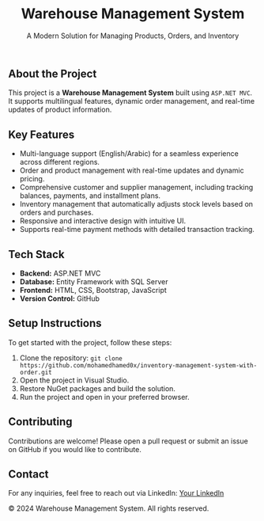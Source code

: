 <!DOCTYPE html>
<html lang="en">
<head>
    <meta charset="UTF-8">
    <meta name="viewport" content="width=device-width, initial-scale=1.0">
</head>
<body>

<header>
    <h1>Warehouse Management System</h1>
    <p>A Modern Solution for Managing Products, Orders, and Inventory</p>
</header>

<h2>About the Project</h2>
    <p>
        This project is a <strong>Warehouse Management System</strong> built using <code>ASP.NET MVC</code>. 
        It supports multilingual features, dynamic order management, and real-time updates of product information.
    </p>

<h2>Key Features</h2>
    <ul>
        <li>Multi-language support (English/Arabic) for a seamless experience across different regions.</li>
        <li>Order and product management with real-time updates and dynamic pricing.</li>
        <li>Comprehensive customer and supplier management, including tracking balances, payments, and installment plans.</li>
        <li>Inventory management that automatically adjusts stock levels based on orders and purchases.</li>
        <li>Responsive and interactive design with intuitive UI.</li>
        <li>Supports real-time payment methods with detailed transaction tracking.</li>
    </ul>

<h2>Tech Stack</h2>
    <ul>
        <li><strong>Backend:</strong> ASP.NET MVC</li>
        <li><strong>Database:</strong> Entity Framework with SQL Server</li>
        <li><strong>Frontend:</strong> HTML, CSS, Bootstrap, JavaScript</li>
        <li><strong>Version Control:</strong> GitHub</li>
    </ul>

<h2>Setup Instructions</h2>
    <p>To get started with the project, follow these steps:</p>
    <ol>
        <li>Clone the repository: <code>git clone https://github.com/mohamedhamed0x/inventory-management-system-with-order.git</code></li>
        <li>Open the project in Visual Studio.</li>
        <li>Restore NuGet packages and build the solution.</li>
        <li>Run the project and open in your preferred browser.</li>
    </ol>

<h2>Contributing</h2>
    <p>
        Contributions are welcome! Please open a pull request or submit an issue on GitHub if you would like to contribute.
    </p>

<h2>Contact</h2>
    <p>For any inquiries, feel free to reach out via LinkedIn: <a href="https://linkedin.com/in/your-profile" target="_blank">Your LinkedIn</a></p>


<footer>
    <p>&copy; 2024 Warehouse Management System. All rights reserved.</p>
</footer>

</body>
</html>
